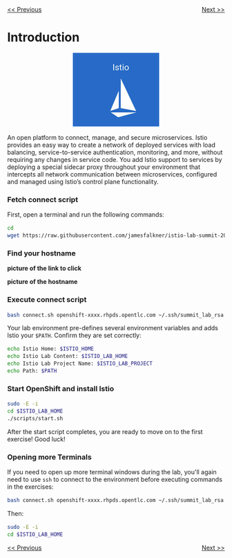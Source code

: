 <div>
 <div style="float: left"><a href="../README.md"><span>&lt;&lt;&nbsp;Previous</span></a></div>
<div style="float: right"><a href="./01-basic-routing.md"><span>Next&nbsp;&gt;&gt;</span></a></div>
<div>
<br/>

# Introduction

<p align="center">
<a href="https://istio.io"><img src="imgs/istio-logo.png" alt="Istio"/></a></p> 

An open platform to connect, manage, and secure microservices. Istio provides an easy way to create a network of deployed services with load balancing, service-to-service authentication, monitoring, and more, without requiring any changes in service code. You add Istio support to services by deploying a special sidecar proxy throughout your environment that intercepts all network communication between microservices, configured and managed using Istio’s control plane functionality.

### Fetch connect script

First, open a terminal and run the following commands:

```sh
cd
wget https://raw.githubusercontent.com/jamesfalkner/istio-lab-summit-2018/master/scripts/connect.sh
```

### Find your hostname

**picture of the link to click**

**picture of the hostname**

### Execute connect script
```sh
bash connect.sh openshift-xxxx.rhpds.opentlc.com ~/.ssh/summit_lab_rsa
```

Your lab environment pre-defines several environment variables and adds Istio your `$PATH`. Confirm they
are set correctly:

```bash
echo Istio Home: $ISTIO_HOME
echo Istio Lab Content: $ISTIO_LAB_HOME
echo Istio Lab Project Name: $ISTIO_LAB_PROJECT
echo Path: $PATH
```

### Start OpenShift and install Istio

```sh
sudo -E -i
cd $ISTIO_LAB_HOME
./scripts/start.sh
```

After the start script completes, you are ready to move on to the first exercise! Good luck!

### Opening more Terminals

If you need to open up more terminal windows during the lab, you'll again need
to use `ssh` to connect to the environment before executing commands in the exercises:

```bash
bash connect.sh openshift-xxxx.rhpds.opentlc.com ~/.ssh/summit_lab_rsa
```

Then:

```bash
sudo -E -i
cd $ISTIO_LAB_HOME
```


<div>
 <div style="float: left"><a href="../README.md"><span>&lt;&lt;&nbsp;Previous</span></a></div>
<div style="float: right"><a href="./01-basic-routing.md"><span>Next&nbsp;&gt;&gt;</span></a></div>
<div>

